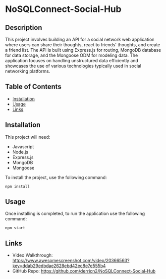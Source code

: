 # NoSQLConnect-Social-Hub

## Description

This project involves building an API for a social network web application where users can share their thoughts, react to friends' thoughts, and create a friend list. The API is built using Express.js for routing, MongoDB database for data storage, and the Mongoose ODM for modeling data. The application focuses on handling unstructured data efficiently and showcases the use of various technologies typically used in social networking platforms.

## Table of Contents

- [Installation](#installation)
- [Usage](#usage)
- [Links](#links)

## Installation

This project will need:

- Javascript
- Node.js
- Express.js
- MongoDB
- Mongoose

To install the project, use the following command:

```
npm install
```

## Usage

Once installing is completed, to run the application use the following command:

```
npm start
```

## Links

- Video Walkthrough: https://www.awesomescreenshot.com/video/20366563?key=ddab29edbdae2628ebd42ec8e7e555b4
- GitHub Repo: https://github.com/derricn2/NoSQLConnect-Social-Hub


